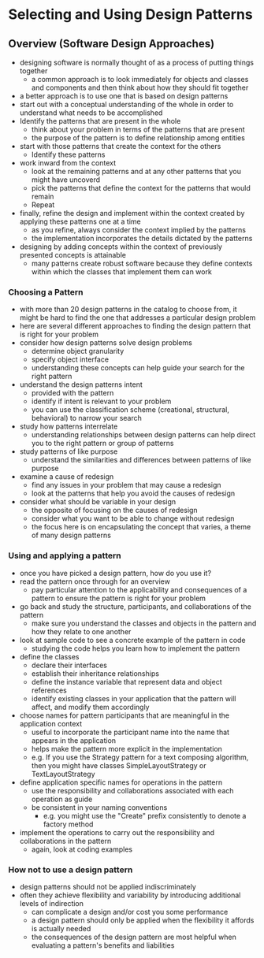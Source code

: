# Selecting and Using Design Patterns

## Overview (Software Design Approaches)

* designing software is normally thought of as a process of putting things together
    * a common approach is to look immediately for objects and classes and components and then think about how they should fit together
* a better approach is to use one that is based on design patterns
* start out with a conceptual understanding of the whole in order to understand what needs to be accomplished
* Identify the patterns that are present in the whole
    * think about your problem in terms of the patterns that are present
    * the purpose of the pattern is to define relationship among entities
* start with those patterns that create the context for the others
    * Identify these patterns
* work inward from the context
    * look at the remaining patterns and at any other patterns that you might have uncoverd
    * pick the patterns that define the context for the patterns that would remain
    * Repeat
* finally, refine the design and implement within the context created by applying these patterns one at a time
    * as you refine, always consider the context implied by the patterns
    * the implementation incorporates the details dictated by the patterns
* designing by adding concepts within the context of previously presented concepts is attainable
    * many patterns create robust software because they define contexts within which the classes that implement them can work

### Choosing a Pattern

* with more than 20 design patterns in the catalog to choose from, it might be hard to find the one that addresses a particular design problem
* here are several different approaches to finding the design pattern that is right for your problem
* consider how design patterns solve design problems
    * determine object granularity
    * specify object interface
    * understanding these concepts can help guide your search for the right pattern
* understand the design patterns intent
    * provided with the pattern
    * identify if intent is relevant to your problem
    * you can use the classification scheme (creational, structural, behavioral) to narrow your search
* study how patterns interrelate
    * understanding relationships between design patterns can help direct you to the right pattern or group of patterns
* study patterns of like purpose
    * understand the similarities and differences between patterns of like purpose
* examine a cause of redesign
    * find any issues in your problem that may cause a redesign
    * look at the patterns that help you avoid the causes of redesign
* consider what should be variable in your design
    * the opposite of focusing on the causes of redesign
    * consider what you want to be able to change without redesign
    * the focus here is on encapsulating the concept that varies, a theme of many design patterns

### Using and applying a pattern

* once you have picked a design pattern, how do you use it?
* read the pattern once through for an overview
    * pay particular attention to the applicability and consequences of a pattern to ensure the pattern is right for your problem
* go back and study the structure, participants, and collaborations of the pattern
    * make sure you understand the classes and objects in the pattern and how they relate to one another
* look at sample code to see a concrete example of the pattern in code
    * studying the code helps you learn how to implement the pattern
* define the classes
    * declare their interfaces
    * establish their inheritance relationships
    * define the instance variable that represent data and object references
    * identify existing classes in your application that the pattern will affect, and modify them accordingly
* choose names for pattern participants that are meaningful in the application context
    * useful to incorporate the participant name into the name that appears in the application
    * helps make the pattern more explicit in the implementation
    * e.g. If you use the Strategy pattern for a text composing algorithm, then you might have classes SimpleLayoutStrategy or TextLayoutStrategy
* define application specific names for operations in the pattern
    * use the responsibility and collaborations associated with each operation as guide
    * be consistent in your naming conventions
        * e.g. you might use the "Create" prefix consistently to denote a factory method
* implement the operations to carry out the responsibility and collaborations in the pattern
    * again, look at coding examples

### How not to use a design pattern

* design patterns should not be applied indiscriminately
* often they achieve flexibility and variability by introducing additional levels of indirection
    * can complicate a design and/or cost you some performance
    * a design pattern should only be applied when the flexibility it affords is actually needed
    * the consequences of the design pattern are most helpful when evaluating a pattern's benefits and liabilities